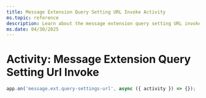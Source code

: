 ```yaml
---
title: Message Extension Query Setting URL Invoke Activity
ms.topic: reference
description: Learn about the message extension query setting URL invoke activity.
ms.date: 04/30/2025
---
```


# Activity: Message Extension Query Setting Url Invoke

```typescript
app.on('message.ext.query-settings-url', async ({ activity }) => {});
```
